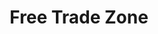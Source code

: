 ---
id: 104
title: Free Trade Zone
linkurl: https://kutt.it/ZYvL9z
fitur : lainlain
createdTime : 12/01/2020
modifiedTime : 12/01/2020
topik: DJBC
color: ffd33d
img: bc.jpeg
---